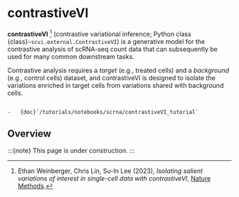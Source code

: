 # contrastiveVI

**contrastiveVI** [^ref1] (contrastive variational inference; Python class
{class}`~scvi.external.ContrastiveVI`) is a generative model for the contrastive analysis
of scRNA-seq count data that can subsequently be used for many common downstream tasks.

Contrastive analysis requires a _target_ (e.g., treated cells) and a _background_
(e.g., control cells) dataset, and contrastiveVI is designed to isolate the variations
enriched in target cells from variations shared with background cells.

```{topic} Tutorials:

-   {doc}`/tutorials/notebooks/scrna/contrastiveVI_tutorial`
```

## Overview

:::{note}
This page is under construction.
:::

[^ref1]:
    Ethan Weinberger, Chris Lin, Su-In Lee (2023),
    _Isolating salient variations of interest in single-cell data with contrastiveVI_,
    [Nature Methods](https://www.nature.com/articles/s41592-023-01955-3).
